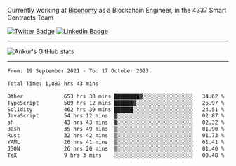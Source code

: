 Currently working at [Biconomy](https://biconomy.io/) as a Blockchain Engineer, in the 4337 Smart Contracts Team

 [![Twitter Badge](https://img.shields.io/badge/-@ankurdubey521-1ca0f1?style=flat-square&labelColor=1ca0f1&logo=twitter&logoColor=white&link=https://twitter.com/ankurdubey521)](https://twitter.com/ankurdubey521) [![Linkedin Badge](https://img.shields.io/badge/-ankurdubey521-blue?style=flat-square&logo=Linkedin&logoColor=white&link=https://www.linkedin.com/in/ankurdubey521/)](https://www.linkedin.com/in/ankurdubey521/)

<hr/>

![Ankur's GitHub stats](https://github-readme-stats.vercel.app/api?username=ankurdubey521&count_private=true&theme=radical)

<hr/>

<!--START_SECTION:waka-->

```txt
From: 19 September 2021 - To: 17 October 2023

Total Time: 1,887 hrs 43 mins

Other             653 hrs 30 mins ████████▓░░░░░░░░░░░░░░░░   34.62 %
TypeScript        509 hrs 12 mins ██████▓░░░░░░░░░░░░░░░░░░   26.97 %
Solidity          462 hrs 39 mins ██████░░░░░░░░░░░░░░░░░░░   24.51 %
JavaScript        54 hrs 12 mins  ▓░░░░░░░░░░░░░░░░░░░░░░░░   02.87 %
sh                43 hrs 43 mins  ▓░░░░░░░░░░░░░░░░░░░░░░░░   02.32 %
Bash              35 hrs 49 mins  ▒░░░░░░░░░░░░░░░░░░░░░░░░   01.90 %
Rust              32 hrs 42 mins  ▒░░░░░░░░░░░░░░░░░░░░░░░░   01.73 %
YAML              26 hrs 41 mins  ▒░░░░░░░░░░░░░░░░░░░░░░░░   01.41 %
JSON              26 hrs 20 mins  ▒░░░░░░░░░░░░░░░░░░░░░░░░   01.40 %
TeX               9 hrs 3 mins    ░░░░░░░░░░░░░░░░░░░░░░░░░   00.48 %
```

<!--END_SECTION:waka-->
